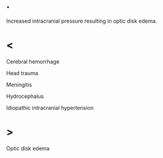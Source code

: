 # .

Increased intracranial pressure resulting in optic disk edema.

# <

Cerebral hemorrhage

Head trauma

Meningitis

Hydrocephalus

Idiopathic intracranial hypertension

# >

Optic disk edema
